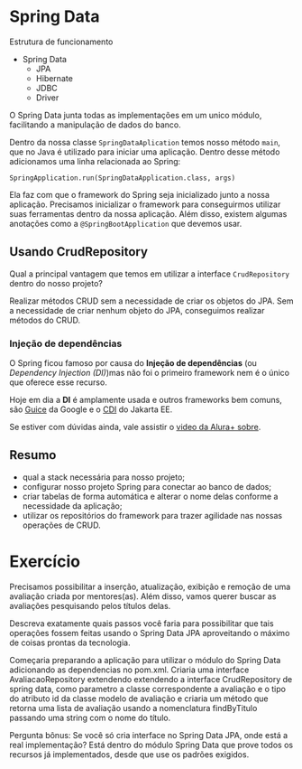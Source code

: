# Spring Data

Estrutura de funcionamento

* Spring Data
  * JPA
  * Hibernate
  * JDBC
  * Driver

O Spring Data junta todas as implementações em um unico módulo, facilitando a manipulação de dados do banco.

Dentro da nossa classe `SpringDataAplication` temos nosso método `main`, que no Java é utilizado para iniciar uma aplicação. Dentro desse método adicionamos uma linha relacionada ao Spring:

```
SpringApplication.run(SpringDataApplication.class, args)
```

Ela faz com que o framework do Spring seja inicializado junto a nossa aplicação. Precisamos inicializar o framework para conseguirmos utilizar suas ferramentas dentro da nossa aplicação. Além disso, existem algumas anotações como a `@SpringBootApplication` que devemos usar.

## Usando CrudRepository

Qual a principal vantagem que temos em utilizar a interface `CrudRepository` dentro do nosso projeto?

Realizar métodos CRUD sem a necessidade de criar os objetos do JPA. Sem a necessidade de criar nenhum objeto do JPA, conseguimos realizar métodos do CRUD.

### Injeção de dependências

O Spring ficou famoso por causa do **Injeção de dependências** (ou *Dependency Injection (DI)*)mas não foi o primeiro framework nem é o único que oferece esse recurso.

Hoje em dia a **DI** é amplamente usada e outros frameworks bem comuns, são [Guice](https://github.com/google/guice) da Google e o [CDI](https://jakarta.ee/specifications/cdi/2.0/cdi-spec-2.0.html) do Jakarta EE.

Se estiver com dúvidas ainda, vale assistir o [video da Alura+ sobre](https://cursos.alura.com.br/injecao-de-dependencias-o-que-e--c224).

## Resumo

* qual a stack necessária para nosso projeto;
* configurar nosso projeto Spring para conectar ao banco de dados;
* criar tabelas de forma automática e alterar o nome delas conforme a necessidade da aplicação;
* utilizar os repositórios do framework para trazer agilidade nas nossas operações de CRUD.


# Exercício


Precisamos possibilitar a inserção, atualização, exibição e remoção de uma avaliação criada por mentores(as). Além disso, vamos querer buscar as avaliações pesquisando pelos títulos delas.

Descreva exatamente quais passos você faria para possibilitar que tais operações fossem feitas usando o Spring Data JPA aproveitando o máximo de coisas prontas da tecnologia.

Começaria preparando a aplicação para utilizar o módulo do Spring Data adicionando as dependencias no pom.xml. Criaria uma interface AvaliacaoRepository extendendo extendendo a interface CrudRepository de spring data, como parametro a classe correspondente a avaliação e o tipo do atributo id da classe modelo de avaliação e criaria um método que retorna uma lista de avaliação usando a nomenclatura findByTitulo passando uma string com o nome do título.

Pergunta bônus: Se você só cria interface no Spring Data JPA, onde está a real implementação? Está dentro do módulo Spring Data que prove todos os recursos já implementados, desde que use os padrões exigidos.
